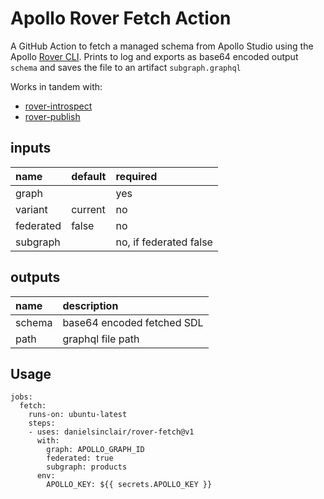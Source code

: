 # Apollo Rover Fetch Action

A GitHub Action to fetch a managed schema from Apollo Studio using the Apollo [Rover CLI](https://www.apollographql.com/docs/rover/). Prints to log and exports as base64 encoded output `schema` and saves the file to an artifact `subgraph.graphql`

Works in tandem with:
- [rover-introspect](https://github.com/DanielSinclair/rover-introspect)
- [rover-publish](https://github.com/DanielSinclair/rover-publish)


## inputs
| name       | default | required               |
| :--------- | :------ | :--------------------- |
| graph      |         | yes                    |
| variant    | current | no                     |
| federated  | false   | no                     |
| subgraph   |         | no, if federated false |

## outputs
| name   | description                |
| :----- | :------------------------- |
| schema | base64 encoded fetched SDL |
| path   | graphql file path          |

## Usage
```
jobs:
  fetch:
    runs-on: ubuntu-latest
    steps:
    - uses: danielsinclair/rover-fetch@v1
      with:
        graph: APOLLO_GRAPH_ID
        federated: true
        subgraph: products
      env:
        APOLLO_KEY: ${{ secrets.APOLLO_KEY }}
```